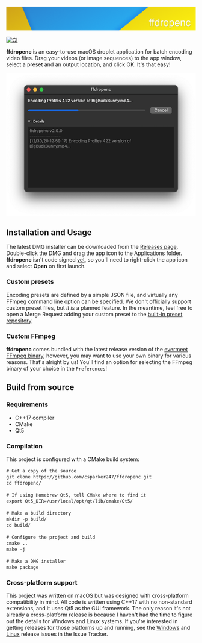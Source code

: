 ![ffdropenc](graphics/png/banner.png)

[![CI](https://github.com/csparker247/ffdropenc/workflows/Build/badge.svg?branch=develop)](https://github.com/csparker247/ffdropenc/actions)

**ffdropenc** is an easy-to-use macOS droplet application for batch encoding video files. Drag your videos (or image 
sequences) to the app window, select a preset and an output location, and click OK. It's that easy!

![Application Window](graphics/png/screenshot.png)

## Installation and Usage
The latest DMG installer can be downloaded from the [Releases page](https://github.com/csparker247/ffdropenc/releases).
Double-click the DMG and drag the app icon to the Applications folder. **ffdropenc** isn't code signed 
[yet](https://github.com/csparker247/ffdropenc/issues/28), so you'll need to right-click the app icon and select
**Open** on first launch.

### Custom presets
Encoding presets are defined by a simple JSON file, and virtually any FFmpeg command line option can be specified. 
We don't officially support custom preset files, but _it is_ a planned feature. In the meantime, feel free to open a Merge
Request adding your custom preset to the [built-in preset repository](apps/presets).

### Custom FFmpeg
**ffdropenc** comes bundled with the latest release version of the 
[evermeet FFmpeg binary](https://evermeet.cx/ffmpeg/), however, you may want to use your own binary for various reasons.
That's alright by us! You'll find an option for selecting the FFmpeg binary of your choice in the `Preferences`!

## Build from source
### Requirements
- C++17 compiler
- CMake
- Qt5

### Compilation
This project is configured with a CMake build system:

```shell
# Get a copy of the source
git clone https://github.com/csparker247/ffdropenc.git
cd ffdropenc/

# If using Homebrew Qt5, tell CMake where to find it
export Qt5_DIR=/usr/local/opt/qt/lib/cmake/Qt5/

# Make a build directory
mkdir -p build/
cd build/

# Configure the project and build
cmake ..
make -j

# Make a DMG installer
make package
```

### Cross-platform support
This project was written on macOS but was designed with cross-platform compatibility in mind. All code is written using 
C++17 with no non-standard extensions, and it uses Qt5 as the GUI framework. The only reason it's not already a 
cross-platform release is because I haven't had the time to figure out the details for Windows and Linux systems. If 
you're interested in getting releases for those platforms up and running, see the 
[Windows](https://github.com/csparker247/ffdropenc/issues/29) and 
[Linux](https://github.com/csparker247/ffdropenc/issues/30) release issues in the Issue Tracker.